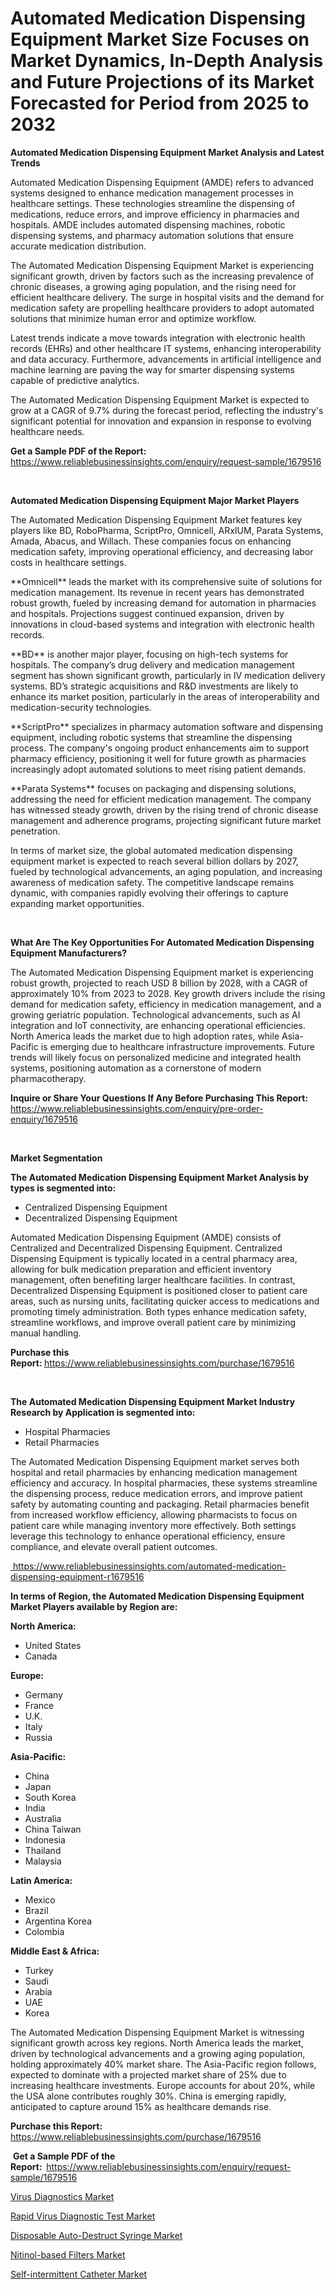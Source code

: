 <p><h1>Automated Medication Dispensing Equipment Market Size Focuses on Market Dynamics, In-Depth Analysis and Future Projections of its Market Forecasted for Period from 2025 to 2032</h1></p><p><strong>Automated Medication Dispensing Equipment Market Analysis and Latest Trends</strong></p>
<p><p>Automated Medication Dispensing Equipment (AMDE) refers to advanced systems designed to enhance medication management processes in healthcare settings. These technologies streamline the dispensing of medications, reduce errors, and improve efficiency in pharmacies and hospitals. AMDE includes automated dispensing machines, robotic dispensing systems, and pharmacy automation solutions that ensure accurate medication distribution.</p><p>The Automated Medication Dispensing Equipment Market is experiencing significant growth, driven by factors such as the increasing prevalence of chronic diseases, a growing aging population, and the rising need for efficient healthcare delivery. The surge in hospital visits and the demand for medication safety are propelling healthcare providers to adopt automated solutions that minimize human error and optimize workflow.</p><p>Latest trends indicate a move towards integration with electronic health records (EHRs) and other healthcare IT systems, enhancing interoperability and data accuracy. Furthermore, advancements in artificial intelligence and machine learning are paving the way for smarter dispensing systems capable of predictive analytics.</p><p>The Automated Medication Dispensing Equipment Market is expected to grow at a CAGR of 9.7% during the forecast period, reflecting the industry's significant potential for innovation and expansion in response to evolving healthcare needs.</p></p>
<p><strong>Get a Sample PDF of the Report:&nbsp;</strong> <a href="https://www.reliablebusinessinsights.com/enquiry/request-sample/1679516?utm_campaign=950&utm_medium=2&utm_source=Github&utm_content=ia&utm_term=25032025&utm_id=automated-medication-dispensing-equipment">https://www.reliablebusinessinsights.com/enquiry/request-sample/1679516</a></p>
<p>&nbsp;</p>
<p><strong>Automated Medication Dispensing Equipment Major Market Players</strong></p>
<p><p>The Automated Medication Dispensing Equipment Market features key players like BD, RoboPharma, ScriptPro, Omnicell, ARxIUM, Parata Systems, Amada, Abacus, and Willach. These companies focus on enhancing medication safety, improving operational efficiency, and decreasing labor costs in healthcare settings.</p><p>**Omnicell** leads the market with its comprehensive suite of solutions for medication management. Its revenue in recent years has demonstrated robust growth, fueled by increasing demand for automation in pharmacies and hospitals. Projections suggest continued expansion, driven by innovations in cloud-based systems and integration with electronic health records.</p><p>**BD** is another major player, focusing on high-tech systems for hospitals. The company’s drug delivery and medication management segment has shown significant growth, particularly in IV medication delivery systems. BD’s strategic acquisitions and R&D investments are likely to enhance its market position, particularly in the areas of interoperability and medication-security technologies.</p><p>**ScriptPro** specializes in pharmacy automation software and dispensing equipment, including robotic systems that streamline the dispensing process. The company's ongoing product enhancements aim to support pharmacy efficiency, positioning it well for future growth as pharmacies increasingly adopt automated solutions to meet rising patient demands.</p><p>**Parata Systems** focuses on packaging and dispensing solutions, addressing the need for efficient medication management. The company has witnessed steady growth, driven by the rising trend of chronic disease management and adherence programs, projecting significant future market penetration.</p><p>In terms of market size, the global automated medication dispensing equipment market is expected to reach several billion dollars by 2027, fueled by technological advancements, an aging population, and increasing awareness of medication safety. The competitive landscape remains dynamic, with companies rapidly evolving their offerings to capture expanding market opportunities.</p></p>
<p>&nbsp;</p>
<p><strong>What Are The Key Opportunities For Automated Medication Dispensing Equipment Manufacturers?</strong></p>
<p><p>The Automated Medication Dispensing Equipment market is experiencing robust growth, projected to reach USD 8 billion by 2028, with a CAGR of approximately 10% from 2023 to 2028. Key growth drivers include the rising demand for medication safety, efficiency in medication management, and a growing geriatric population. Technological advancements, such as AI integration and IoT connectivity, are enhancing operational efficiencies. North America leads the market due to high adoption rates, while Asia-Pacific is emerging due to healthcare infrastructure improvements. Future trends will likely focus on personalized medicine and integrated health systems, positioning automation as a cornerstone of modern pharmacotherapy.</p></p>
<p><strong>Inquire or Share Your Questions If Any Before Purchasing This Report:</strong> <a href="https://www.reliablebusinessinsights.com/enquiry/pre-order-enquiry/1679516?utm_campaign=950&utm_medium=2&utm_source=Github&utm_content=ia&utm_term=25032025&utm_id=automated-medication-dispensing-equipment">https://www.reliablebusinessinsights.com/enquiry/pre-order-enquiry/1679516</a></p>
<p>&nbsp;</p>
<p><strong>Market Segmentation</strong></p>
<p><strong>The Automated Medication Dispensing Equipment Market Analysis by types is segmented into:</strong></p>
<p><ul><li>Centralized Dispensing Equipment</li><li>Decentralized Dispensing Equipment</li></ul></p>
<p><p>Automated Medication Dispensing Equipment (AMDE) consists of Centralized and Decentralized Dispensing Equipment. Centralized Dispensing Equipment is typically located in a central pharmacy area, allowing for bulk medication preparation and efficient inventory management, often benefiting larger healthcare facilities. In contrast, Decentralized Dispensing Equipment is positioned closer to patient care areas, such as nursing units, facilitating quicker access to medications and promoting timely administration. Both types enhance medication safety, streamline workflows, and improve overall patient care by minimizing manual handling.</p></p>
<p><strong>Purchase this Report:&nbsp;</strong><a href="https://www.reliablebusinessinsights.com/purchase/1679516?utm_campaign=950&utm_medium=2&utm_source=Github&utm_content=ia&utm_term=25032025&utm_id=automated-medication-dispensing-equipment">https://www.reliablebusinessinsights.com/purchase/1679516</a></p>
<p>&nbsp;</p>
<p><strong>The Automated Medication Dispensing Equipment Market Industry Research by Application is segmented into:</strong></p>
<p><ul><li>Hospital Pharmacies</li><li>Retail Pharmacies</li></ul></p>
<p><p>The Automated Medication Dispensing Equipment market serves both hospital and retail pharmacies by enhancing medication management efficiency and accuracy. In hospital pharmacies, these systems streamline the dispensing process, reduce medication errors, and improve patient safety by automating counting and packaging. Retail pharmacies benefit from increased workflow efficiency, allowing pharmacists to focus on patient care while managing inventory more effectively. Both settings leverage this technology to enhance operational efficiency, ensure compliance, and elevate overall patient outcomes.</p></p>
<p><a href="https://www.reliablebusinessinsights.com/automated-medication-dispensing-equipment-r1679516?utm_campaign=950&utm_medium=2&utm_source=Github&utm_content=ia&utm_term=25032025&utm_id=automated-medication-dispensing-equipment">&nbsp;https://www.reliablebusinessinsights.com/automated-medication-dispensing-equipment-r1679516</a></p>
<p><strong>In terms of Region, the Automated Medication Dispensing Equipment Market Players available by Region are:</strong></p>
<p>
    <p> <strong> North America: </strong>
        <ul>
            <li>United States</li>
            <li>Canada</li>
        </ul>
        </p> 
    <p> <strong> Europe: </strong>
        <ul>
            <li>Germany</li>
            <li>France</li>
            <li>U.K.</li>
            <li>Italy</li>
            <li>Russia</li>
        </ul>
        </p> 
    <p> <strong> Asia-Pacific: </strong>
        <ul>
            <li>China</li>
            <li>Japan</li>
            <li>South Korea</li>
            <li>India</li>
            <li>Australia</li>
            <li>China Taiwan</li>
            <li>Indonesia</li>
            <li>Thailand</li>
            <li>Malaysia</li>
        </ul>
        </p> 
    <p> <strong> Latin America: </strong>
        <ul>
            <li>Mexico</li>
            <li>Brazil</li>
            <li>Argentina Korea</li>
            <li>Colombia</li>
        </ul>
        </p> 
    <p> <strong> Middle East & Africa: </strong>
        <ul>
            <li>Turkey</li>
            <li>Saudi</li>
            <li>Arabia</li>
            <li>UAE</li>
            <li>Korea</li>
        </ul>
    </p>
    </p>
<p><p>The Automated Medication Dispensing Equipment Market is witnessing significant growth across key regions. North America leads the market, driven by technological advancements and a growing aging population, holding approximately 40% market share. The Asia-Pacific region follows, expected to dominate with a projected market share of 25% due to increasing healthcare investments. Europe accounts for about 20%, while the USA alone contributes roughly 30%. China is emerging rapidly, anticipated to capture around 15% as healthcare demands rise.</p></p>
<p><strong>Purchase this Report: </strong><a href="https://www.reliablebusinessinsights.com/purchase/1679516?utm_campaign=950&utm_medium=2&utm_source=Github&utm_content=ia&utm_term=25032025&utm_id=automated-medication-dispensing-equipment">https://www.reliablebusinessinsights.com/purchase/1679516</a></p>
<p>&nbsp;<strong>Get a Sample PDF of the Report:&nbsp;&nbsp;</strong><a href="https://www.reliablebusinessinsights.com/enquiry/request-sample/1679516?utm_campaign=950&utm_medium=2&utm_source=Github&utm_content=ia&utm_term=25032025&utm_id=automated-medication-dispensing-equipment">https://www.reliablebusinessinsights.com/enquiry/request-sample/1679516</a></p>
<p><strong></strong></p>
<p><p><a href="https://github.com/danzopachllq/Market-Research-Report-List-1/blob/main/virus-diagnostics-market.md?utm_campaign=950&utm_medium=2&utm_source=Github&utm_content=ia&utm_term=25032025&utm_id=automated-medication-dispensing-equipment">Virus Diagnostics Market</a></p><p><a href="https://github.com/catlowdarcys/Market-Research-Report-List-1/blob/main/rapid-virus-diagnostic-test-market.md?utm_campaign=950&utm_medium=2&utm_source=Github&utm_content=ia&utm_term=25032025&utm_id=automated-medication-dispensing-equipment">Rapid Virus Diagnostic Test Market</a></p><p><a href="https://github.com/hadshpinay/Market-Research-Report-List-1/blob/main/disposable-auto-destruct-syringe-market.md?utm_campaign=950&utm_medium=2&utm_source=Github&utm_content=ia&utm_term=25032025&utm_id=automated-medication-dispensing-equipment">Disposable Auto-Destruct Syringe Market</a></p><p><a href="https://github.com/fendtdjunawo/Market-Research-Report-List-1/blob/main/nitinol-based-filters-market.md?utm_campaign=950&utm_medium=2&utm_source=Github&utm_content=ia&utm_term=25032025&utm_id=automated-medication-dispensing-equipment">Nitinol-based Filters Market</a></p><p><a href="https://github.com/kovasovitzzg/Market-Research-Report-List-1/blob/main/self-intermittent-catheter-market.md?utm_campaign=950&utm_medium=2&utm_source=Github&utm_content=ia&utm_term=25032025&utm_id=automated-medication-dispensing-equipment">Self-intermittent Catheter Market</a></p></p>